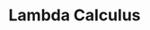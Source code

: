 ---
layout: interesting
title: Lambda Calculus
source: https://www.youtube.com/watch?v=RcVA8Nj6HEo
description: |
    Most efficient way to fry all your brain cells.
---